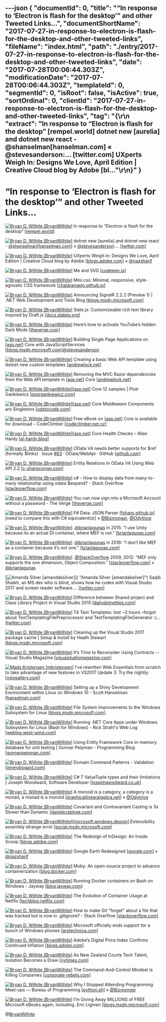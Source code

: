 ---json
{
  "documentId": 0,
  "title": "“In response to ‘Electron is flash for the desktop’” and other Tweeted Links…",
  "documentShortName": "2017-07-27-in-response-to-electron-is-flash-for-the-desktop-and-other-tweeted-links",
  "fileName": "index.html",
  "path": "./entry/2017-07-27-in-response-to-electron-is-flash-for-the-desktop-and-other-tweeted-links",
  "date": "2017-07-28T00:06:44.303Z",
  "modificationDate": "2017-07-28T00:06:44.303Z",
  "templateId": 0,
  "segmentId": 0,
  "isRoot": false,
  "isActive": true,
  "sortOrdinal": 0,
  "clientId": "2017-07-27-in-response-to-electron-is-flash-for-the-desktop-and-other-tweeted-links",
  "tag": "{\r\n  \"extract\": \"In response to “Electron is flash for the desktop” [rempel.world] dotnet new [aurelia] and dotnet new react - @shanselman[hanselman.com] « @stevesanderson:… [twitter.com] UXperts Weigh In: Designs We Love, April Edition | Creative Cloud blog by Adobe [bl...\"\r\n}"
}
---

# “In response to ‘Electron is flash for the desktop’” and other Tweeted Links…

[<img alt="Bryan D. Wilhite [BryanWilhite]" src="https://songhay.blob.core.windows.net/shared-social-twitter/BryanWilhite.jpeg">](http://t.co/UNdqV0Z1zz "Bryan D. Wilhite [BryanWilhite]") In response to “Electron is flash for the desktop” [[rempel.world]](https://rempel.world/posts/electron.html)

[<img alt="Bryan D. Wilhite [BryanWilhite]" src="https://songhay.blob.core.windows.net/shared-social-twitter/BryanWilhite.jpeg">](http://t.co/UNdqV0Z1zz "Bryan D. Wilhite [BryanWilhite]") dotnet new [aurelia] and dotnet new react - [@shanselman](http://twitter.com/shanselman)[[hanselman.com]](https://www.hanselman.com/blog/dotnetNewAngularAndDotnetNewReact.aspx) « [@stevesanderson](http://twitter.com/stevesanderson):… [[twitter.com]](https://twitter.com/i/web/status/883108248345292801)

[<img alt="Bryan D. Wilhite [BryanWilhite]" src="https://songhay.blob.core.windows.net/shared-social-twitter/BryanWilhite.jpeg">](http://t.co/UNdqV0Z1zz "Bryan D. Wilhite [BryanWilhite]") UXperts Weigh In: Designs We Love, April Edition | Creative Cloud blog by Adobe [[blogs.adobe.com]](https://blogs.adobe.com/creativecloud/uxperts-weigh-in-designs-we-love-april-edition/) » [@nazsharif](http://twitter.com/nazsharif)

[<img alt="Bryan D. Wilhite [BryanWilhite]" src="https://songhay.blob.core.windows.net/shared-social-twitter/BryanWilhite.jpeg">](http://t.co/UNdqV0Z1zz "Bryan D. Wilhite [BryanWilhite]") Me and SVG [[codepen.io]](http://codepen.io/AmeliaBR/post/me-and-svg)

[<img alt="Bryan D. Wilhite [BryanWilhite]" src="https://songhay.blob.core.windows.net/shared-social-twitter/BryanWilhite.jpeg">](http://t.co/UNdqV0Z1zz "Bryan D. Wilhite [BryanWilhite]") Mini.css: Minimal, responsive, style-agnostic CSS framework [[chalarangelo.github.io]](https://chalarangelo.github.io/mini.css/index.html)

[<img alt="Bryan D. Wilhite [BryanWilhite]" src="https://songhay.blob.core.windows.net/shared-social-twitter/BryanWilhite.jpeg">](http://t.co/UNdqV0Z1zz "Bryan D. Wilhite [BryanWilhite]") Announcing SignalR 2.2.2 (Preview 1) | .NET Web Development and Tools Blog [[blogs.msdn.microsoft.com]](https://blogs.msdn.microsoft.com/webdev/2017/04/13/announcing-signalr-2-2-2-preview-1/)

[<img alt="Bryan D. Wilhite [BryanWilhite]" src="https://songhay.blob.core.windows.net/shared-social-twitter/BryanWilhite.jpeg">](http://t.co/UNdqV0Z1zz "Bryan D. Wilhite [BryanWilhite]") Slate.js: Customizeable rich text library inspired by Draft.js [[docs.slatejs.org]](https://docs.slatejs.org/)

[<img alt="Bryan D. Wilhite [BryanWilhite]" src="https://songhay.blob.core.windows.net/shared-social-twitter/BryanWilhite.jpeg">](http://t.co/UNdqV0Z1zz "Bryan D. Wilhite [BryanWilhite]") Here’s how to activate YouTube’s hidden Dark Mode [[theverge.com]](http://www.theverge.com/2017/4/14/15299552/youtube-dark-mode-how-to-activate)

[<img alt="Bryan D. Wilhite [BryanWilhite]" src="https://songhay.blob.core.windows.net/shared-social-twitter/BryanWilhite.jpeg">](http://t.co/UNdqV0Z1zz "Bryan D. Wilhite [BryanWilhite]") Building Single Page Applications on [[asp.net]](http://ASP.NET) Core with JavaScriptServices [[blogs.msdn.microsoft.com]](https://blogs.msdn.microsoft.com/webdev/2017/02/14/building-single-page-applications-on-asp-net-core-with-javascriptservices/)[@stevesanderson](http://twitter.com/stevesanderson)

[<img alt="Bryan D. Wilhite [BryanWilhite]" src="https://songhay.blob.core.windows.net/shared-social-twitter/BryanWilhite.jpeg">](http://t.co/UNdqV0Z1zz "Bryan D. Wilhite [BryanWilhite]") Creating a basic Web API template using dotnet new custom templates [[andrewlock.net]](https://andrewlock.net/creating-a-basic-web-api-template-using-dotnet-new-custom-templates/)

[<img alt="Bryan D. Wilhite [BryanWilhite]" src="https://songhay.blob.core.windows.net/shared-social-twitter/BryanWilhite.jpeg">](http://t.co/UNdqV0Z1zz "Bryan D. Wilhite [BryanWilhite]") Removing the MVC Razor dependencies from the Web API template in [[asp.net]](http://ASP.NET) Core [[andrewlock.net]](https://andrewlock.net/removing-the-mvc-razor-dependencies-from-the-web-api-template-in-asp-net-core/)

[<img alt="Bryan D. Wilhite [BryanWilhite]" src="https://songhay.blob.core.windows.net/shared-social-twitter/BryanWilhite.jpeg">](http://t.co/UNdqV0Z1zz "Bryan D. Wilhite [BryanWilhite]")[[asp.net]](http://ASP.NET) Core 12 samples | Piotr Gankiewicz [[piotrgankiewicz.com]](http://piotrgankiewicz.com/2017/04/17/asp-net-core-12-samples/)

[<img alt="Bryan D. Wilhite [BryanWilhite]" src="https://songhay.blob.core.windows.net/shared-social-twitter/BryanWilhite.jpeg">](http://t.co/UNdqV0Z1zz "Bryan D. Wilhite [BryanWilhite]")[[asp.net]](http://ASP.NET) Core Middleware Components are Singletons [[odetocode.com]](http://odetocode.com/blogs/scott/archive/2017/04/19/asp-net-core-middleware-components-are-singletons.aspx)

[<img alt="Bryan D. Wilhite [BryanWilhite]" src="https://songhay.blob.core.windows.net/shared-social-twitter/BryanWilhite.jpeg">](http://t.co/UNdqV0Z1zz "Bryan D. Wilhite [BryanWilhite]") Free eBook on [[asp.net]](http://ASP.Net) Core is available for download - CodeClimber [[codeclimber.net.nz]](http://codeclimber.net.nz/archive/2017/04/20/free-ebook-on-aspnet-core-is-available-for-download/)

[<img alt="Bryan D. Wilhite [BryanWilhite]" src="https://songhay.blob.core.windows.net/shared-social-twitter/BryanWilhite.jpeg">](http://t.co/UNdqV0Z1zz "Bryan D. Wilhite [BryanWilhite]")[[asp.net]](http://ASP.NET) Core Health Checks – Allan Hardy [[al-hardy.blog]](https://al-hardy.blog/2017/04/17/asp-net-core-health-checking/)

[<img alt="Bryan D. Wilhite [BryanWilhite]" src="https://songhay.blob.core.windows.net/shared-social-twitter/BryanWilhite.jpeg">](http://t.co/UNdqV0Z1zz "Bryan D. Wilhite [BryanWilhite]") OData V4 needs better supports for $ref (formally $links) · Issue [#63](http://twitter.com/search?q=%2363) · OData/WebApi · GitHub [[github.com]](https://github.com/OData/WebApi/issues/63)

[<img alt="Bryan D. Wilhite [BryanWilhite]" src="https://songhay.blob.core.windows.net/shared-social-twitter/BryanWilhite.jpeg">](http://t.co/UNdqV0Z1zz "Bryan D. Wilhite [BryanWilhite]") Entity Relations In OData V4 Using Web API 2.2 [[c-sharpcorner.com]](http://www.c-sharpcorner.com/article/entity-relations-in-odata-v4-using-web-api-2-22/)

[<img alt="Bryan D. Wilhite [BryanWilhite]" src="https://songhay.blob.core.windows.net/shared-social-twitter/BryanWilhite.jpeg">](http://t.co/UNdqV0Z1zz "Bryan D. Wilhite [BryanWilhite]") c# - How to display data from many-to-many relationship using odata $expand? - Stack Overflow [[stackoverflow.com]](https://stackoverflow.com/questions/36729864/how-to-display-data-from-many-to-many-relationship-using-odata-expand)

[<img alt="Bryan D. Wilhite [BryanWilhite]" src="https://songhay.blob.core.windows.net/shared-social-twitter/BryanWilhite.jpeg">](http://t.co/UNdqV0Z1zz "Bryan D. Wilhite [BryanWilhite]") You can now sign into a Microsoft Account without a password - The Verge [[theverge.com]](http://www.theverge.com/2017/4/18/15345300/microsoft-account-no-password-authenticator-app-feature)

[<img alt="Bryan D. Wilhite [BryanWilhite]" src="https://songhay.blob.core.windows.net/shared-social-twitter/BryanWilhite.jpeg">](http://t.co/UNdqV0Z1zz "Bryan D. Wilhite [BryanWilhite]") F# Data: JSON Parser [[fsharp.github.io]](http://fsharp.github.io/FSharp.Data/library/JsonValue.html) [need to compare this with C# equivalent(s)] « [@Bizmonger](http://twitter.com/Bizmonger), [@Odytrice](http://twitter.com/Odytrice)

[<img alt="Bryan D. Wilhite [BryanWilhite]" src="https://songhay.blob.core.windows.net/shared-social-twitter/BryanWilhite.jpeg">](http://t.co/UNdqV0Z1zz "Bryan D. Wilhite [BryanWilhite]") .[@brianlagunas](http://twitter.com/brianlagunas) in 2015: “I use Unity because its an actual DI container, where MEF is not.” [[brianlagunas.com]](http://brianlagunas.com/infragistics-webinar-mvvm-made-simple-with-prism-sample-code/)

[<img alt="Bryan D. Wilhite [BryanWilhite]" src="https://songhay.blob.core.windows.net/shared-social-twitter/BryanWilhite.jpeg">](http://t.co/UNdqV0Z1zz "Bryan D. Wilhite [BryanWilhite]") .[@brianlagunas](http://twitter.com/brianlagunas) in 2016: “I don’t like MEF as a container because it’s not one.” [[brianlagunas.com]](http://brianlagunas.com/say-hello-to-the-prism-template-pack/)

[<img alt="Bryan D. Wilhite [BryanWilhite]" src="https://songhay.blob.core.windows.net/shared-social-twitter/BryanWilhite.jpeg">](http://t.co/UNdqV0Z1zz "Bryan D. Wilhite [BryanWilhite]") .[@StackOverflow](http://twitter.com/StackOverflow) 2009, 2012: “MEF only supports the one dimension, Object Composition.” [[stackoverflow.com]](http://stackoverflow.com/questions/216565/why-exactly-isnt-mef-a-di-ioc-container) « [@brianlagunas](http://twitter.com/brianlagunas)

[<img alt="Amanda Silver [amandaksilver]" src="https://songhay.blob.core.windows.net/shared-social-twitter/amandaksilver.jpg">]( "Amanda Silver [amandaksilver]") Saqib Shaikh, an MS dev who is blind, shows how he codes with Visual Studio 2017 and screen reader software.… [[twitter.com]](https://twitter.com/i/web/status/864251615313674240)

[<img alt="Bryan D. Wilhite [BryanWilhite]" src="https://songhay.blob.core.windows.net/shared-social-twitter/BryanWilhite.jpeg">](http://t.co/UNdqV0Z1zz "Bryan D. Wilhite [BryanWilhite]") Difference between Shared project and Class Library Project in Visual Studio 2015 [[dailydotnettips.com]](http://dailydotnettips.com/2015/07/30/difference-between-shared-project-and-class-library-project-in-visual-studio-2015/)

[<img alt="Bryan D. Wilhite [BryanWilhite]" src="https://songhay.blob.core.windows.net/shared-social-twitter/BryanWilhite.jpeg">](http://t.co/UNdqV0Z1zz "Bryan D. Wilhite [BryanWilhite]") T4 Text Templates: lost ~2 hours -forgot about TextTemplatingFilePreprocessor and TextTemplatingFileGenerator :(… [[twitter.com]](https://twitter.com/i/web/status/885238792327757824)

[<img alt="Bryan D. Wilhite [BryanWilhite]" src="https://songhay.blob.core.windows.net/shared-social-twitter/BryanWilhite.jpeg">](http://t.co/UNdqV0Z1zz "Bryan D. Wilhite [BryanWilhite]") Cleaning up the Visual Studio 2017 package cache | Setup & Install by Heath Stewart [[blogs.msdn.microsoft.com]](https://blogs.msdn.microsoft.com/heaths/2017/04/19/cleaning-up-the-visual-studio-2017-package-cache/)

[<img alt="Bryan D. Wilhite [BryanWilhite]" src="https://songhay.blob.core.windows.net/shared-social-twitter/BryanWilhite.jpeg">](http://t.co/UNdqV0Z1zz "Bryan D. Wilhite [BryanWilhite]") It’s Time to Reconsider Using Contracts -- Visual Studio Magazine [[visualstudiomagazine.com]](https://visualstudiomagazine.com/articles/2017/04/01/reconsider-using-contracts.aspx)

[<img alt="Mads Kristensen [mkristensen]" src="https://songhay.blob.core.windows.net/shared-social-twitter/mkristensen.jpeg">](http://t.co/uzMyatLQEv "Mads Kristensen [mkristensen]") I've rewritten Web Essentials from scratch to take advantage of new features in VS2017 Update 3. Try the nightly: [[vsixgallery.com]](http://vsixgallery.com/extension/bb7e2273-9a70-4e5e-b4dd-1f361b6166c0/)

[<img alt="Bryan D. Wilhite [BryanWilhite]" src="https://songhay.blob.core.windows.net/shared-social-twitter/BryanWilhite.jpeg">](http://t.co/UNdqV0Z1zz "Bryan D. Wilhite [BryanWilhite]") Setting up a Shiny Development Environment within Linux on Windows 10 - Scott Hanselman [[hanselman.com]](https://www.hanselman.com/blog/SettingUpAShinyDevelopmentEnvironmentWithinLinuxOnWindows10.aspx)

[<img alt="Bryan D. Wilhite [BryanWilhite]" src="https://songhay.blob.core.windows.net/shared-social-twitter/BryanWilhite.jpeg">](http://t.co/UNdqV0Z1zz "Bryan D. Wilhite [BryanWilhite]") File System Improvements to the Windows Subsystem for Linux [[blogs.msdn.microsoft.com]](https://blogs.msdn.microsoft.com/wsl/2017/04/18/file-system-improvements-to-the-windows-subsystem-for-linux/)

[<img alt="Bryan D. Wilhite [BryanWilhite]" src="https://songhay.blob.core.windows.net/shared-social-twitter/BryanWilhite.jpeg">](http://t.co/UNdqV0Z1zz "Bryan D. Wilhite [BryanWilhite]") Running .NET Core Apps under Windows Subsystem for Linux (Bash for Windows) - Rick Strahl's Web Log [[weblog.west-wind.com]](https://weblog.west-wind.com/posts/2017/Apr/13/Running-NET-Core-Apps-under-Windows-Subsystem-for-Linux-Bash-for-Windows)

[<img alt="Bryan D. Wilhite [BryanWilhite]" src="https://songhay.blob.core.windows.net/shared-social-twitter/BryanWilhite.jpeg">](http://t.co/UNdqV0Z1zz "Bryan D. Wilhite [BryanWilhite]") Using Entity Framework Core in-memory database for unit testing | Gunnar Peipman - Programming Blog [[gunnarpeipman.com]](http://gunnarpeipman.com/2017/04/aspnet-core-ef-inmemory/)

[<img alt="Bryan D. Wilhite [BryanWilhite]" src="https://songhay.blob.core.windows.net/shared-social-twitter/BryanWilhite.jpeg">](http://t.co/UNdqV0Z1zz "Bryan D. Wilhite [BryanWilhite]") Domain Command Patterns - Validation [[jimmybogard.com]](https://jimmybogard.com/domain-command-patterns-validation/)

[<img alt="Bryan D. Wilhite [BryanWilhite]" src="https://songhay.blob.core.windows.net/shared-social-twitter/BryanWilhite.jpeg">](http://t.co/UNdqV0Z1zz "Bryan D. Wilhite [BryanWilhite]") C# 7 ValueTuple types and their limitations | Joseph Woodward, Software Developer [[josephwoodward.co.uk]](http://josephwoodward.co.uk/2017/04/csharp-7-valuetuple-types-and-their-limitations)

[<img alt="Bryan D. Wilhite [BryanWilhite]" src="https://songhay.blob.core.windows.net/shared-social-twitter/BryanWilhite.jpeg">](http://t.co/UNdqV0Z1zz "Bryan D. Wilhite [BryanWilhite]") A monoid is a category, a category is a monad, a monad is a monoid [[graphicallinearalgebra.net]](https://graphicallinearalgebra.net/2017/04/16/a-monoid-is-a-category-a-category-is-a-monad-a-monad-is-a-monoid/) » [@Odytrice](http://twitter.com/Odytrice)

[<img alt="Bryan D. Wilhite [BryanWilhite]" src="https://songhay.blob.core.windows.net/shared-social-twitter/BryanWilhite.jpeg">](http://t.co/UNdqV0Z1zz "Bryan D. Wilhite [BryanWilhite]") Covariant and Contravariant Casting is 3x Slower than Dynamic [[danielcrabtree.com]](https://www.danielcrabtree.com/blog/214/covariant-and-contravariant-casting-is-3x-slower-than-dynamic)

[<img alt="Bryan D. Wilhite [BryanWilhite]" src="https://songhay.blob.core.windows.net/shared-social-twitter/BryanWilhite.jpeg">](http://t.co/UNdqV0Z1zz "Bryan D. Wilhite [BryanWilhite]")[[microsoft.windows.design]](http://Microsoft.Windows.Design).Extensibility assembly strange error [[social.msdn.microsoft.com]](https://social.msdn.microsoft.com/Forums/vstudio/en-US/8559aca0-344e-4b22-bae4-489d5964a8eb/microsoftwindowsdesignextensibility-assembly-strange-error?forum=wpf)

[<img alt="Bryan D. Wilhite [BryanWilhite]" src="https://songhay.blob.core.windows.net/shared-social-twitter/BryanWilhite.jpeg">](http://t.co/UNdqV0Z1zz "Bryan D. Wilhite [BryanWilhite]") The Redesign of InDesign: An Inside Scoop [[blogs.adobe.com]](https://blogs.adobe.com/creativecloud/the-redesign-of-indesign-an-inside-scoop/)

[<img alt="Bryan D. Wilhite [BryanWilhite]" src="https://songhay.blob.core.windows.net/shared-social-twitter/BryanWilhite.jpeg">](http://t.co/UNdqV0Z1zz "Bryan D. Wilhite [BryanWilhite]") Google Earth Redesigned [[google.com]](https://www.google.com/earth/) » [@nazsharif](http://twitter.com/nazsharif)

[<img alt="Bryan D. Wilhite [BryanWilhite]" src="https://songhay.blob.core.windows.net/shared-social-twitter/BryanWilhite.jpeg">](http://t.co/UNdqV0Z1zz "Bryan D. Wilhite [BryanWilhite]") Moby: An open-source project to advance containerization [[blog.docker.com]](https://blog.docker.com/2017/04/introducing-the-moby-project/)

[<img alt="Bryan D. Wilhite [BryanWilhite]" src="https://songhay.blob.core.windows.net/shared-social-twitter/BryanWilhite.jpeg">](http://t.co/UNdqV0Z1zz "Bryan D. Wilhite [BryanWilhite]") Running Docker containers on Bash on Windows - Jayway [[blog.jayway.com]](https://blog.jayway.com/2017/04/19/running-docker-on-bash-on-windows/)

[<img alt="Bryan D. Wilhite [BryanWilhite]" src="https://songhay.blob.core.windows.net/shared-social-twitter/BryanWilhite.jpeg">](http://t.co/UNdqV0Z1zz "Bryan D. Wilhite [BryanWilhite]") The Evolution of Container Usage at Netflix [[techblog.netflix.com]](http://techblog.netflix.com/2017/04/the-evolution-of-container-usage-at.html)

[<img alt="Bryan D. Wilhite [BryanWilhite]" src="https://songhay.blob.core.windows.net/shared-social-twitter/BryanWilhite.jpeg">](http://t.co/UNdqV0Z1zz "Bryan D. Wilhite [BryanWilhite]") How to make Git "forget" about a file that was tracked but is now in .gitignore? - Stack Overflow [[stackoverflow.com]](http://stackoverflow.com/questions/1274057/how-to-make-git-forget-about-a-file-that-was-tracked-but-is-now-in-gitignore)

[<img alt="Bryan D. Wilhite [BryanWilhite]" src="https://songhay.blob.core.windows.net/shared-social-twitter/BryanWilhite.jpeg">](http://t.co/UNdqV0Z1zz "Bryan D. Wilhite [BryanWilhite]") Microsoft officially ends support for a bunch of Windows phones [[arstechnica.com]](https://arstechnica.com/gadgets/2017/04/microsoft-officially-ends-support-for-a-bunch-of-windows-phones/)

[<img alt="Bryan D. Wilhite [BryanWilhite]" src="https://songhay.blob.core.windows.net/shared-social-twitter/BryanWilhite.jpeg">](http://t.co/UNdqV0Z1zz "Bryan D. Wilhite [BryanWilhite]") Adobe’s Digital Price Index Confirms Continued Inflation [[blogs.adobe.com]](https://blogs.adobe.com/conversations/2017/04/adobes-digital-price-index-confirms-continued-inflation.html)

[<img alt="Bryan D. Wilhite [BryanWilhite]" src="https://songhay.blob.core.windows.net/shared-social-twitter/BryanWilhite.jpeg">](http://t.co/UNdqV0Z1zz "Bryan D. Wilhite [BryanWilhite]") As New Zealand Courts Tech Talent, Isolation Becomes a Draw [[nytimes.com]](https://www.nytimes.com/2017/04/14/technology/new-zealand-tech-industry.html)

[<img alt="Bryan D. Wilhite [BryanWilhite]" src="https://songhay.blob.core.windows.net/shared-social-twitter/BryanWilhite.jpeg">](http://t.co/UNdqV0Z1zz "Bryan D. Wilhite [BryanWilhite]") The Command-And-Control Mindset Is Killing Companies [[corporate-rebels.com]](http://corporate-rebels.com/mindset/)

[<img alt="Bryan D. Wilhite [BryanWilhite]" src="https://songhay.blob.core.windows.net/shared-social-twitter/BryanWilhite.jpeg">](http://t.co/UNdqV0Z1zz "Bryan D. Wilhite [BryanWilhite]") Why I Stopped Attending Programming Meet-ups — Bureau of Programming [[python.sh]](https://python.sh/2017/4/why-i-stopped-attending-programming-meetups) » [@Bizmonger](http://twitter.com/Bizmonger)

[<img alt="Bryan D. Wilhite [BryanWilhite]" src="https://songhay.blob.core.windows.net/shared-social-twitter/BryanWilhite.jpeg">](http://t.co/UNdqV0Z1zz "Bryan D. Wilhite [BryanWilhite]") I’m Giving Away MILLIONS of FREE Microsoft eBooks again, including..Eric Ligman [[blogs.msdn.microsoft.com]](https://blogs.msdn.microsoft.com/mssmallbiz/2017/07/11/largest-free-microsoft-ebook-giveaway-im-giving-away-millions-of-free-microsoft-ebooks-again-including-windows-10-office-365-office-2016-power-bi-azure-windows-8-1-office-2013-sharepo/)

@[BryanWilhite](https://twitter.com/BryanWilhite)
